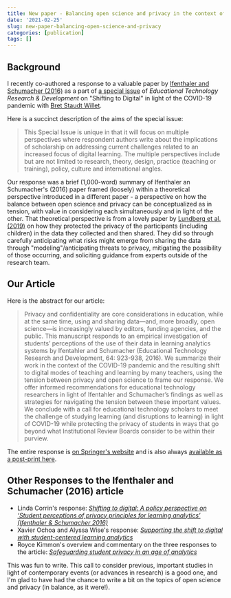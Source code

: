 ```yaml
---
title: New paper - Balancing open science and privacy in the context of learning analytics
date: '2021-02-25'
slug: new-paper-balancing-open-science-and-privacy
categories: [publication]
tags: []
---
```


## Background

I recently co-authored a response to a valuable paper by [Ifenthaler and Schumacher (2016)](https://doi.org/10.1007/s11423-016-9477-y) as a part of [a 
special issue](https://doi.org/10.1007/s11423-021-09960-z) of *Educational Technology Research & Development* on "Shifting to Digital" in light of the COVID-19 pandemic with [Bret Staudt Willet](http://bretsw.com/).

Here is a succinct description of the aims of the special issue:

> This Special Issue is unique in that it will focus on multiple perspectives where respondent authors write about the implications of scholarship on addressing current challenges related to an increased focus of digital learning. The multiple perspectives include but are not limited to research, theory, design, practice (teaching or training), policy, culture and international angles. 

Our response was a brief (1,000-word) summary of Ifenthaler an Schumacher's (2016) paper framed (loosely) within a theoretical perspective introduced in a different paper - a perspective on how the balance between open science and privacy can be conceptualized as in tension, with value in considering each simultaneously and in light
of the other. That theoretical perspective is from a lovely paper by [Lundberg et al. (2019)](https://doi.org/10.1177/2378023118813023) on how they protected the privacy of the participants (including children) in the data they collected and then shared. They did so through carefully anticipating what risks might emerge from sharing the data through "modeling"/anticipating threats to privacy, mitigating the possibility of those occurring, and soliciting guidance from experts outside of the research team.

## Our Article

Here is the abstract for our article:

> Privacy and confidentiality are core considerations in education, while at the same time, using and sharing data—and, more broadly, open science—is increasingly valued by editors, funding agencies, and the public. This manuscript responds to an empirical investigation of students’ perceptions of the use of their data in learning analytics systems by Ifentahler and Schumacher (Educational Technology Research and Development, 64: 923-938, 2016). We summarize their work in the context of the COVID-19 pandemic and the resulting shift to digital modes of teaching and learning by many teachers, using the tension between privacy and open science to frame our response. We offer informed recommendations for educational technology researchers in light of Ifentahler and Schumacher’s findings as well as strategies for navigating the tension between these important values. We conclude with a call for educational technology scholars to meet the challenge of studying learning (and disruptions to learning) in light of COVID-19 while protecting the privacy of students in ways that go beyond what Institutional Review Boards consider to be within their purview.

The entire response is [on Springer's website](https://doi.org/10.1007/s11423-020-09860-8) and is also always [available as a post-print here](https://www.jmichaelrosenberg.com/post-prints/rosenberg-staudt-willet-2020.pdf).

## Other Responses to the Ifenthaler and Schumacher (2016) article

- Linda Corrin's response: [*Shifting to digital: A policy perspective on ‘Student perceptions of privacy principles for learning analytics’ (Ifenthaler & Schumacher 2016)*](https://doi.org/10.1007/s11423-020-09922-x)
- Xavier Ochoa and Alyssa Wise's response: [*Supporting the shift to digital with student-centered learning analytics*](https://doi.org/10.1007/s11423-020-09882-2)
- Royce Kimmon's overview and commentary on the three responses to the article: [*Safeguarding student privacy in an age of analytics*](https://doi.org/10.1007/s11423-021-09950-1)

This was fun to write. This call to consider previous, important studies in light of contemporary events (or advances in research) is a good one, and I'm glad to have had the chance to write a bit on the topics of open science and privacy (in balance, as it were!).
